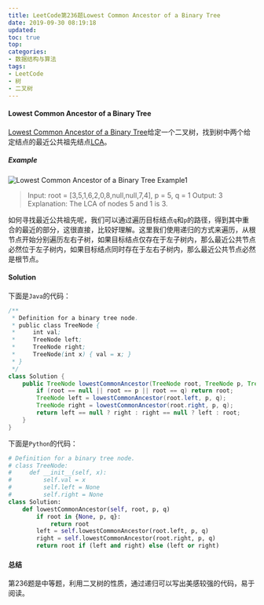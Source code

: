 ```yaml
---
title: LeetCode第236题Lowest Common Ancestor of a Binary Tree
date: 2019-09-30 08:19:18
updated: 
toc: true
top: 
categories: 
- 数据结构与算法
tags:
- LeetCode
- 树
- 二叉树
---
```

<!-- more -->
#### Lowest Common Ancestor of a Binary Tree

[Lowest Common Ancestor of a Binary Tree](https://leetcode.com/problems/lowest-common-ancestor-of-a-binary-tree/)给定一个二叉树，找到树中两个给定结点的最近公共祖先结点[LCA](https://en.wikipedia.org/wiki/Lowest_common_ancestor)。

##### Example

![Lowest Common Ancestor of a Binary Tree Example1](https://assets.leetcode.com/uploads/2018/12/14/binarytree.png)

>Input: root = [3,5,1,6,2,0,8,null,null,7,4], p = 5, q = 1
>Output: 3
>Explanation: The LCA of nodes 5 and 1 is 3.

如何寻找最近公共祖先呢，我们可以通过遍历目标结点`q`和`p`的路径，得到其中重合的最近的部分，这很直接，比较好理解。这里我们使用递归的方式来遍历，从根节点开始分别遍历左右子树，如果目标结点仅存在于左子树内，那么最近公共节点必然位于左子树内，如果目标结点同时存在于左右子树内，那么最近公共节点必然是根节点。

#### Solution

下面是`Java`的代码：

```Java
/**
 * Definition for a binary tree node.
 * public class TreeNode {
 *     int val;
 *     TreeNode left;
 *     TreeNode right;
 *     TreeNode(int x) { val = x; }
 * }
 */
class Solution {
    public TreeNode lowestCommonAncestor(TreeNode root, TreeNode p, TreeNode q) {
        if (root == null || root == p || root == q) return root;
        TreeNode left = lowestCommonAncestor(root.left, p, q);
        TreeNode right = lowestCommonAncestor(root.right, p, q);
        return left == null ? right : right == null ? left : root;
    }
}
```

下面是`Python`的代码：

```Python
# Definition for a binary tree node.
# class TreeNode:
#     def __init__(self, x):
#         self.val = x
#         self.left = None
#         self.right = None
class Solution:
    def lowestCommonAncestor(self, root, p, q)
        if root in {None, p, q}:
            return root
        left = self.lowestCommonAncestor(root.left, p, q)
        right = self.lowestCommonAncestor(root.right, p, q)
        return root if (left and right) else (left or right)
```

#### 总结

第236题是中等题，利用二叉树的性质，通过递归可以写出美感较强的代码，易于阅读。